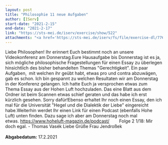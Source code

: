 ```yaml
---
layout: post
title: "Philosophie 11 neue Aufgaben"
author: [IServ]
start-date: "2021-2-15"
end-date: "2021-2-17"
link: "https://sts-mei.de/iserv/exercise/show/522"
attachments: "<a href='https://sts-mei.de/iserv/fs/file/exercise-dl/7768/20210212133155123.pdf'>20210212133155123.pdf</a><br> <a href='https://sts-mei.de/iserv/fs/file/exercise-dl/7752/Das%20Ma%C3%9F%20zum%20Lieben%20-%20Essay-2.docx'>Das_Ma%C3%9F_zum_Lieben_-_Essay-2.docx</a><br> <a href='https://sts-mei.de/iserv/fs/file/exercise-dl/8153/M%C3%B6gliche%20Fragestellungen%20zum%20Thema%20Gerechtigkeit%20-%2016.02.2021.pdf'>M%C3%B6gliche_Fragestellungen_zum_Thema_Gerechtigkeit_-_16.02.2021.pdf</a><br> "
---
```

Liebe Philosophen! Ihr erinnert Euch bestimmt noch an unsere Videokonferenz am Donnerstag.Eure Hausaufgabe bis Donnerstag ist es ja, sich mögliche philosophische Fragestellungen für einen Essay zu überlegen hinsichtlich des bisher behandelten Themas "Gerechtigkeit". Ein paar Aufgaben,  mit welchen ihr geübt habt, etwas pro und contra abzuwägen, gab es schon. Ich bin gespannt zu welchen Resultaten wir am Donnerstag in der Konferenz gelangen. Ich hatte Euch ja versprochen etwas zum Thema Essay aus der Hohen Luft hochzuladen. Das eine Blatt aus dem Ordner ist beim Scannen etwas schief geraten und das habe ich erst kürzlich gesehen. Sorry dafür!Ebenso erhaltet Ihr noch einen Essay, den ich mal für die Universität "Hegel und die Dialektik der Liebe" eingereicht habe.Weiterhin werdet Ihr einen Link für einen Podcast (ebenfalls Hohe Luft) unten finden. Dazu sage ich aber am Donnerstag noch mal etwas. https://www.hoheluft-magazin.de/podcast/        Folge 2 1/18: Mir doch egal. - Thomas Vasék Liebe Grüße Frau Jendroßek<br><br> **Abgabedatum:** 17.2.2021